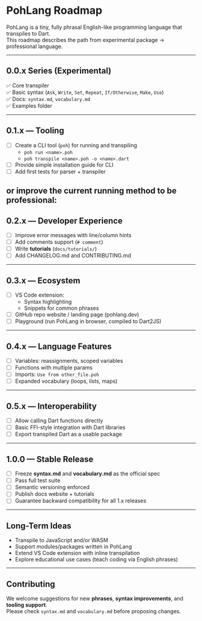 # PohLang Roadmap

PohLang is a tiny, fully phrasal English-like programming language that transpiles to Dart.  
This roadmap describes the path from experimental package → professional language.

---

## 0.0.x Series (Experimental)
✅ Core transpiler  
✅ Basic syntax (`Ask`, `Write`, `Set`, `Repeat`, `If/Otherwise`, `Make`, `Use`)  
✅ Docs: `syntax.md`, `vocabulary.md`  
✅ Examples folder

---

## 0.1.x — Tooling
- [ ] Create a CLI tool (`poh`) for running and transpiling
  - `poh run <name>.poh`
  - `poh transpile <name>.poh -o <name>.dart`
- [ ] Provide simple installation guide for CLI
- [ ] Add first tests for parser + transpiler
## or improve the current running method to be professional:


## 0.2.x — Developer Experience
- [ ] Improve error messages with line/column hints  
- [ ] Add comments support (`# comment`)  
- [ ] Write **tutorials** (`docs/tutorials/`)  
- [ ] Add CHANGELOG.md and CONTRIBUTING.md

---

## 0.3.x — Ecosystem
- [ ] VS Code extension:
  - Syntax highlighting  
  - Snippets for common phrases  
- [ ] GitHub repo website / landing page (pohlang.dev)  
- [ ] Playground (run PohLang in browser, compiled to Dart2JS)

---

## 0.4.x — Language Features
- [ ] Variables: reassignments, scoped variables  
- [ ] Functions with multiple params  
- [ ] Imports: `Use from other_file.poh`  
- [ ] Expanded vocabulary (loops, lists, maps)

---

## 0.5.x — Interoperability
- [ ] Allow calling Dart functions directly  
- [ ] Basic FFI-style integration with Dart libraries  
- [ ] Export transpiled Dart as a usable package

---

## 1.0.0 — Stable Release
- [ ] Freeze **syntax.md** and **vocabulary.md** as the official spec  
- [ ] Pass full test suite  
- [ ] Semantic versioning enforced  
- [ ] Publish docs website + tutorials  
- [ ] Guarantee backward compatibility for all 1.x releases  

---

## Long-Term Ideas
- Transpile to JavaScript and/or WASM  
- Support modules/packages written in PohLang  
- Extend VS Code extension with inline transpilation  
- Explore educational use cases (teach coding via English phrases)

---

## Contributing
We welcome suggestions for new **phrases**, **syntax improvements**, and **tooling support**.  
Please check `syntax.md` and `vocabulary.md` before proposing changes.

